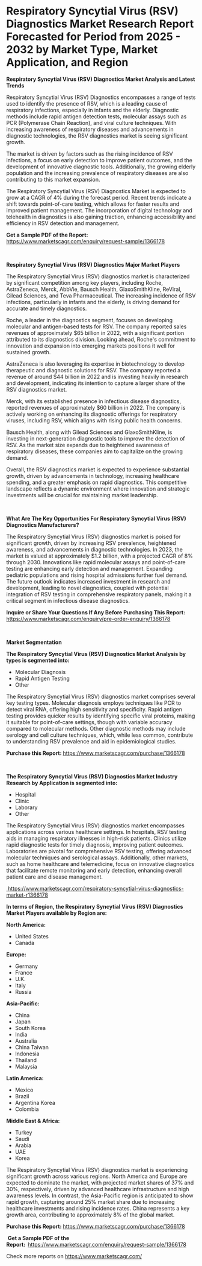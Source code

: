<p><h1>Respiratory Syncytial Virus (RSV) Diagnostics Market Research Report Forecasted for Period from 2025 -  2032 by Market Type, Market Application, and Region</h1></p><p><strong>Respiratory Syncytial Virus (RSV) Diagnostics Market Analysis and Latest Trends</strong></p>
<p><p>Respiratory Syncytial Virus (RSV) Diagnostics encompasses a range of tests used to identify the presence of RSV, which is a leading cause of respiratory infections, especially in infants and the elderly. Diagnostic methods include rapid antigen detection tests, molecular assays such as PCR (Polymerase Chain Reaction), and viral culture techniques. With increasing awareness of respiratory diseases and advancements in diagnostic technologies, the RSV diagnostics market is seeing significant growth.</p><p>The market is driven by factors such as the rising incidence of RSV infections, a focus on early detection to improve patient outcomes, and the development of innovative diagnostic tools. Additionally, the growing elderly population and the increasing prevalence of respiratory diseases are also contributing to this market expansion. </p><p>The Respiratory Syncytial Virus (RSV) Diagnostics Market is expected to grow at a CAGR of 4% during the forecast period. Recent trends indicate a shift towards point-of-care testing, which allows for faster results and improved patient management. The incorporation of digital technology and telehealth in diagnostics is also gaining traction, enhancing accessibility and efficiency in RSV detection and management.</p></p>
<p><strong>Get a Sample PDF of the Report:&nbsp;</strong> <a href="https://www.marketscagr.com/enquiry/request-sample/1366178?utm_campaign=2626&utm_medium=2&utm_source=Github&utm_content=ia&utm_term=03032025&utm_id=respiratory-syncytial-virus-rsv-diagnostics">https://www.marketscagr.com/enquiry/request-sample/1366178</a></p>
<p>&nbsp;</p>
<p><strong>Respiratory Syncytial Virus (RSV) Diagnostics Major Market Players</strong></p>
<p><p>The Respiratory Syncytial Virus (RSV) diagnostics market is characterized by significant competition among key players, including Roche, AstraZeneca, Merck, AbbVie, Bausch Health, GlaxoSmithKline, ReViral, Gilead Sciences, and Teva Pharmaceutical. The increasing incidence of RSV infections, particularly in infants and the elderly, is driving demand for accurate and timely diagnostics.</p><p>Roche, a leader in the diagnostics segment, focuses on developing molecular and antigen-based tests for RSV. The company reported sales revenues of approximately $65 billion in 2022, with a significant portion attributed to its diagnostics division. Looking ahead, Roche's commitment to innovation and expansion into emerging markets positions it well for sustained growth.</p><p>AstraZeneca is also leveraging its expertise in biotechnology to develop therapeutic and diagnostic solutions for RSV. The company reported a revenue of around $44 billion in 2022 and is investing heavily in research and development, indicating its intention to capture a larger share of the RSV diagnostics market.</p><p>Merck, with its established presence in infectious disease diagnostics, reported revenues of approximately $60 billion in 2022. The company is actively working on enhancing its diagnostic offerings for respiratory viruses, including RSV, which aligns with rising public health concerns.</p><p>Bausch Health, along with Gilead Sciences and GlaxoSmithKline, is investing in next-generation diagnostic tools to improve the detection of RSV. As the market size expands due to heightened awareness of respiratory diseases, these companies aim to capitalize on the growing demand.</p><p>Overall, the RSV diagnostics market is expected to experience substantial growth, driven by advancements in technology, increasing healthcare spending, and a greater emphasis on rapid diagnostics. This competitive landscape reflects a dynamic environment where innovation and strategic investments will be crucial for maintaining market leadership.</p></p>
<p>&nbsp;</p>
<p><strong>What Are The Key Opportunities For Respiratory Syncytial Virus (RSV) Diagnostics Manufacturers?</strong></p>
<p><p>The Respiratory Syncytial Virus (RSV) diagnostics market is poised for significant growth, driven by increasing RSV prevalence, heightened awareness, and advancements in diagnostic technologies. In 2023, the market is valued at approximately $1.2 billion, with a projected CAGR of 8% through 2030. Innovations like rapid molecular assays and point-of-care testing are enhancing early detection and management. Expanding pediatric populations and rising hospital admissions further fuel demand. The future outlook indicates increased investment in research and development, leading to novel diagnostics, coupled with potential integration of RSV testing in comprehensive respiratory panels, making it a critical segment in infectious disease diagnostics.</p></p>
<p><strong>Inquire or Share Your Questions If Any Before Purchasing This Report:</strong> <a href="https://www.marketscagr.com/enquiry/pre-order-enquiry/1366178?utm_campaign=2626&utm_medium=2&utm_source=Github&utm_content=ia&utm_term=03032025&utm_id=respiratory-syncytial-virus-rsv-diagnostics">https://www.marketscagr.com/enquiry/pre-order-enquiry/1366178</a></p>
<p>&nbsp;</p>
<p><strong>Market Segmentation</strong></p>
<p><strong>The Respiratory Syncytial Virus (RSV) Diagnostics Market Analysis by types is segmented into:</strong></p>
<p><ul><li>Molecular Diagnosis</li><li>Rapid Antigen Testing</li><li>Other</li></ul></p>
<p><p>The Respiratory Syncytial Virus (RSV) diagnostics market comprises several key testing types. Molecular diagnosis employs techniques like PCR to detect viral RNA, offering high sensitivity and specificity. Rapid antigen testing provides quicker results by identifying specific viral proteins, making it suitable for point-of-care settings, though with variable accuracy compared to molecular methods. Other diagnostic methods may include serology and cell culture techniques, which, while less common, contribute to understanding RSV prevalence and aid in epidemiological studies.</p></p>
<p><strong>Purchase this Report:&nbsp;</strong><a href="https://www.marketscagr.com/purchase/1366178?utm_campaign=2626&utm_medium=2&utm_source=Github&utm_content=ia&utm_term=03032025&utm_id=respiratory-syncytial-virus-rsv-diagnostics">https://www.marketscagr.com/purchase/1366178</a></p>
<p>&nbsp;</p>
<p><strong>The Respiratory Syncytial Virus (RSV) Diagnostics Market Industry Research by Application is segmented into:</strong></p>
<p><ul><li>Hospital</li><li>Clinic</li><li>Laborary</li><li>Other</li></ul></p>
<p><p>The Respiratory Syncytial Virus (RSV) diagnostics market encompasses applications across various healthcare settings. In hospitals, RSV testing aids in managing respiratory illnesses in high-risk patients. Clinics utilize rapid diagnostic tests for timely diagnosis, improving patient outcomes. Laboratories are pivotal for comprehensive RSV testing, offering advanced molecular techniques and serological assays. Additionally, other markets, such as home healthcare and telemedicine, focus on innovative diagnostics that facilitate remote monitoring and early detection, enhancing overall patient care and disease management.</p></p>
<p><a href="https://www.marketscagr.com/respiratory-syncytial-virus-diagnostics-market-r1366178?utm_campaign=2626&utm_medium=2&utm_source=Github&utm_content=ia&utm_term=03032025&utm_id=respiratory-syncytial-virus-rsv-diagnostics">&nbsp;https://www.marketscagr.com/respiratory-syncytial-virus-diagnostics-market-r1366178</a></p>
<p><strong>In terms of Region, the Respiratory Syncytial Virus (RSV) Diagnostics Market Players available by Region are:</strong></p>
<p>
    <p> <strong> North America: </strong>
        <ul>
            <li>United States</li>
            <li>Canada</li>
        </ul>
        </p> 
    <p> <strong> Europe: </strong>
        <ul>
            <li>Germany</li>
            <li>France</li>
            <li>U.K.</li>
            <li>Italy</li>
            <li>Russia</li>
        </ul>
        </p> 
    <p> <strong> Asia-Pacific: </strong>
        <ul>
            <li>China</li>
            <li>Japan</li>
            <li>South Korea</li>
            <li>India</li>
            <li>Australia</li>
            <li>China Taiwan</li>
            <li>Indonesia</li>
            <li>Thailand</li>
            <li>Malaysia</li>
        </ul>
        </p> 
    <p> <strong> Latin America: </strong>
        <ul>
            <li>Mexico</li>
            <li>Brazil</li>
            <li>Argentina Korea</li>
            <li>Colombia</li>
        </ul>
        </p> 
    <p> <strong> Middle East & Africa: </strong>
        <ul>
            <li>Turkey</li>
            <li>Saudi</li>
            <li>Arabia</li>
            <li>UAE</li>
            <li>Korea</li>
        </ul>
    </p>
    </p>
<p><p>The Respiratory Syncytial Virus (RSV) diagnostics market is experiencing significant growth across various regions. North America and Europe are expected to dominate the market, with projected market shares of 37% and 30%, respectively, driven by advanced healthcare infrastructure and high awareness levels. In contrast, the Asia-Pacific region is anticipated to show rapid growth, capturing around 25% market share due to increasing healthcare investments and rising incidence rates. China represents a key growth area, contributing to approximately 8% of the global market.</p></p>
<p><strong>Purchase this Report: </strong><a href="https://www.marketscagr.com/purchase/1366178?utm_campaign=2626&utm_medium=2&utm_source=Github&utm_content=ia&utm_term=03032025&utm_id=respiratory-syncytial-virus-rsv-diagnostics">https://www.marketscagr.com/purchase/1366178</a></p>
<p>&nbsp;<strong>Get a Sample PDF of the Report:&nbsp;&nbsp;</strong><a href="https://www.marketscagr.com/enquiry/request-sample/1366178?utm_campaign=2626&utm_medium=2&utm_source=Github&utm_content=ia&utm_term=03032025&utm_id=respiratory-syncytial-virus-rsv-diagnostics">https://www.marketscagr.com/enquiry/request-sample/1366178</a></p>
<p><strong></strong></p>
<p>Check more reports on <a href="https://www.marketscagr.com/?utm_campaign=2626&utm_medium=2&utm_source=Github&utm_content=ia&utm_term=03032025&utm_id=respiratory-syncytial-virus-rsv-diagnostics">https://www.marketscagr.com/</a></p>